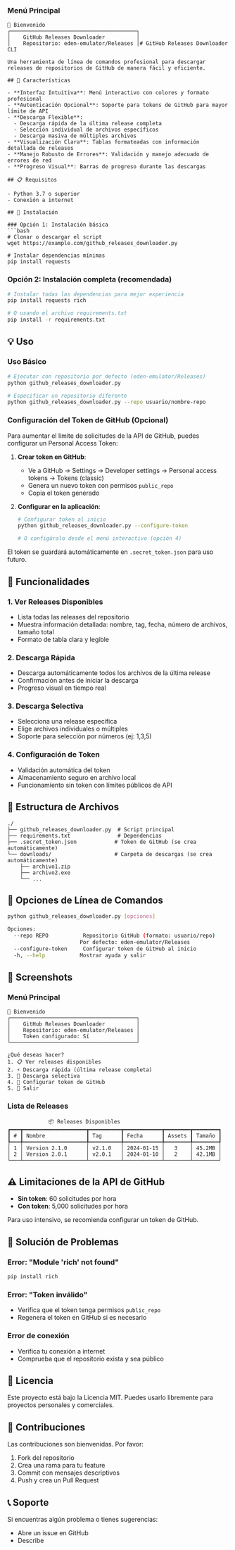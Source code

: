 ### Menú Principal
```
🚀 Bienvenido
┌────────────────────────────────────────┐
│    GitHub Releases Downloader          │
│    Repositorio: eden-emulator/Releases │# GitHub Releases Downloader CLI

Una herramienta de línea de comandos profesional para descargar releases de repositorios de GitHub de manera fácil y eficiente.

## 🌟 Características

- **Interfaz Intuitiva**: Menú interactivo con colores y formato profesional
- **Autenticación Opcional**: Soporte para tokens de GitHub para mayor límite de API
- **Descarga Flexible**: 
  - Descarga rápida de la última release completa
  - Selección individual de archivos específicos
  - Descarga masiva de múltiples archivos
- **Visualización Clara**: Tablas formateadas con información detallada de releases
- **Manejo Robusto de Errores**: Validación y manejo adecuado de errores de red
- **Progreso Visual**: Barras de progreso durante las descargas

## 📋 Requisitos

- Python 3.7 o superior
- Conexión a internet

## 🚀 Instalación

### Opción 1: Instalación básica
```bash
# Clonar o descargar el script
wget https://example.com/github_releases_downloader.py

# Instalar dependencias mínimas
pip install requests
```

### Opción 2: Instalación completa (recomendada)
```bash
# Instalar todas las dependencias para mejor experiencia
pip install requests rich

# O usando el archivo requirements.txt
pip install -r requirements.txt
```

## 💡 Uso

### Uso Básico
```bash
# Ejecutar con repositorio por defecto (eden-emulator/Releases)
python github_releases_downloader.py

# Especificar un repositorio diferente
python github_releases_downloader.py --repo usuario/nombre-repo
```

### Configuración del Token de GitHub (Opcional)

Para aumentar el límite de solicitudes de la API de GitHub, puedes configurar un Personal Access Token:

1. **Crear token en GitHub**:
   - Ve a GitHub → Settings → Developer settings → Personal access tokens → Tokens (classic)
   - Genera un nuevo token con permisos `public_repo`
   - Copia el token generado

2. **Configurar en la aplicación**:
   ```bash
   # Configurar token al inicio
   python github_releases_downloader.py --configure-token
   
   # O configúralo desde el menú interactivo (opción 4)
   ```

El token se guardará automáticamente en `.secret_token.json` para uso futuro.

## 🎯 Funcionalidades

### 1. Ver Releases Disponibles
- Lista todas las releases del repositorio
- Muestra información detallada: nombre, tag, fecha, número de archivos, tamaño total
- Formato de tabla clara y legible

### 2. Descarga Rápida
- Descarga automáticamente todos los archivos de la última release
- Confirmación antes de iniciar la descarga
- Progreso visual en tiempo real

### 3. Descarga Selectiva
- Selecciona una release específica
- Elige archivos individuales o múltiples
- Soporte para selección por números (ej: 1,3,5)

### 4. Configuración de Token
- Validación automática del token
- Almacenamiento seguro en archivo local
- Funcionamiento sin token con límites públicos de API

## 📁 Estructura de Archivos

```
./
├── github_releases_downloader.py  # Script principal
├── requirements.txt               # Dependencias
├── .secret_token.json            # Token de GitHub (se crea automáticamente)
└── downloads/                    # Carpeta de descargas (se crea automáticamente)
    ├── archivo1.zip
    ├── archivo2.exe
    └── ...
```

## 🔧 Opciones de Línea de Comandos

```bash
python github_releases_downloader.py [opciones]

Opciones:
  --repo REPO           Repositorio GitHub (formato: usuario/repo)
                       Por defecto: eden-emulator/Releases
  --configure-token     Configurar token de GitHub al inicio
  -h, --help           Mostrar ayuda y salir
```

## 📸 Screenshots

### Menú Principal
```
🚀 Bienvenido
┌────────────────────────────────────────┐
│    GitHub Releases Downloader          │
│    Repositorio: eden-emulator/Releases │
│    Token configurado: Sí               │
└────────────────────────────────────────┘

¿Qué deseas hacer?
1. 📋 Ver releases disponibles
2. ⚡ Descarga rápida (última release completa)
3. 🎯 Descarga selectiva
4. 🔑 Configurar token de GitHub
5. 🚪 Salir
```

### Lista de Releases
```
             📦 Releases Disponibles              
┏━━━┳━━━━━━━━━━━━━━━━━━━━┳━━━━━━━━━━┳━━━━━━━━━━━━┳━━━━━━━━┳━━━━━━━━┓
┃ # ┃ Nombre             ┃ Tag      ┃ Fecha      ┃ Assets ┃ Tamaño ┃
┡━━━╇━━━━━━━━━━━━━━━━━━━━╇━━━━━━━━━━╇━━━━━━━━━━━━╇━━━━━━━━╇━━━━━━━━┩
│ 1 │ Version 2.1.0      │ v2.1.0   │ 2024-01-15 │   3    │ 45.2MB │
│ 2 │ Version 2.0.1      │ v2.0.1   │ 2024-01-10 │   2    │ 42.1MB │
└───┴────────────────────┴──────────┴────────────┴────────┴────────┘
```

## ⚠️ Limitaciones de la API de GitHub

- **Sin token**: 60 solicitudes por hora
- **Con token**: 5,000 solicitudes por hora

Para uso intensivo, se recomienda configurar un token de GitHub.

## 🐛 Solución de Problemas

### Error: "Module 'rich' not found"
```bash
pip install rich
```

### Error: "Token inválido"
- Verifica que el token tenga permisos `public_repo`
- Regenera el token en GitHub si es necesario

### Error de conexión
- Verifica tu conexión a internet
- Comprueba que el repositorio exista y sea público

## 📝 Licencia

Este proyecto está bajo la Licencia MIT. Puedes usarlo libremente para proyectos personales y comerciales.

## 🤝 Contribuciones

Las contribuciones son bienvenidas. Por favor:

1. Fork del repositorio
2. Crea una rama para tu feature
3. Commit con mensajes descriptivos
4. Push y crea un Pull Request

## 📞 Soporte

Si encuentras algún problema o tienes sugerencias:
- Abre un issue en GitHub
- Describe
